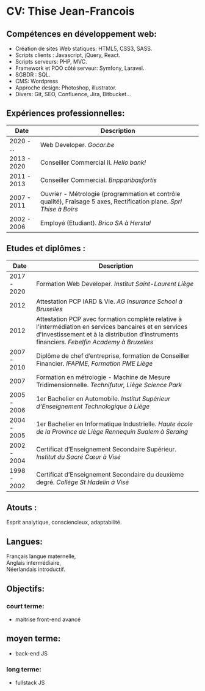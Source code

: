 # CV: Thise Jean-Francois
## Compétences en développement web:
- Création de sites Web statiques: HTML5, CSS3, SASS. 
- Scripts clients : Javascript, jQuery, React.
- Scripts serveurs: PHP, MVC.
- Framework et POO côté serveur: Symfony, Laravel.
- SGBDR : SQL.
- CMS: Wordpress
- Approche design: Photoshop, illustrator.
- Divers: Git, SEO, Confluence, Jira, Bitbucket...

## Expériences professionnelles:
| Date | Description | 
| --- | --- |
| 2020 - ...  | Web Developer. *Gocar.be*|
| 2013 - 2020 | Conseiller Commercial II. *Hello bank!*|
| 2011 - 2013 | Conseiller Commercial. *Bnpparibasfortis*|
| 2007 - 2011 | Ouvrier - Métrologie (programmation et contrôle qualité), Fraisage 5 axes, Rectification plane. *Sprl Thise à Boirs*|
| 2002 - 2006 | Employé (Etudiant). *Brico SA à Herstal*|

## Etudes et diplômes :
| Date    | Description | 
| --- | --- |
| 2017 - 2020 | Formation Web Developer. *Institut Saint-Laurent Liège*|
| 2012 | Attestation PCP IARD & Vie. *AG Insurance School à Bruxelles*|
| 2012 | Attestation PCP avec formation complète relative à l'intermédiation en services bancaires et en services d'investissement et à la distribution d’instruments financiers. *Febelfin Academy à Bruxelles*|
| 2007 - 2010 | Diplôme de chef d’entreprise, formation de Conseiller Financier. *IFAPME, Formation PME Liège*|
| 2007 | Formation en métrologie - Machine de Mesure Tridimensionnelle. *Technifutur, Liège Science Park*|
| 2005 - 2006 | 1er Bachelier en Automobile. *Institut Supérieur d’Enseignement Technologique à Liège*|
| 2004 - 2005 | 1er Bachelier en Informatique Industrielle. *Haute école de la Province de Liège Rennequin Sualem à Seraing*|
| 2002 - 2004 | Certificat d’Enseignement Secondaire Supérieur. *Institut du Sacré Cœur à Visé*|
| 1998 - 2002 | Certificat d’Enseignement Secondaire du deuxième degré. *Collège St Hadelin à Visé*|

## Atouts :
Esprit analytique, consciencieux, adaptabilité.

## Langues:
Français langue maternelle,  
Anglais intermédiaire,  
Néerlandais introductif.

## Objectifs:
### court terme:
- maitrise front-end avancé

## moyen terme:
- back-end JS

### long terme:
- fullstack JS

